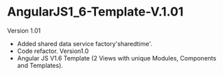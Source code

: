 # AngularJS1_6-Template-V.1.01
Version 1.01
  - Added shared data service factory'sharedtime'.
  - Code refactor.
Version1.0
  - Angular JS V1.6 Template (2 Views with unique Modules, Components and Templates). 
